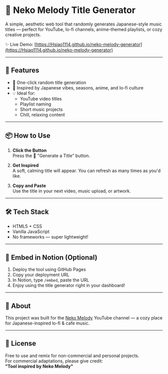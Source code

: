 # 🎵 Neko Melody Title Generator

A simple, aesthetic web tool that randomly generates Japanese-style music titles — perfect for YouTube, lo-fi channels, anime-themed playlists, or cozy creative projects.

✨ Live Demo: [https://Hsiao1114.github.io/neko-melody-generator](https://Hsiao1114.github.io/neko-melody-generator)

---

## 🌸 Features

- 🎲 One-click random title generation
- 🧠 Inspired by Japanese vibes, seasons, anime, and lo-fi culture
- 💡 Ideal for:
  - YouTube video titles
  - Playlist naming
  - Short music projects
  - Chill, relaxing content

---

## 📦 How to Use

1. **Click the Button**  
   Press the 🎲 "Generate a Title" button.

2. **Get Inspired**  
   A soft, calming title will appear. You can refresh as many times as you'd like.

3. **Copy and Paste**  
   Use the title in your next video, music upload, or artwork.

---

## 🛠 Tech Stack

- HTML5 + CSS
- Vanilla JavaScript
- No frameworks — super lightweight!

---

## 🧩 Embed in Notion (Optional)

1. Deploy the tool using GitHub Pages
2. Copy your deployment URL
3. In Notion, type `/embed`, paste the URL
4. Enjoy using the title generator right in your dashboard!

---

## 💖 About

This project was built for the [Neko Melody](https://www.youtube.com/@NekoMelody) YouTube channel — a cozy place for Japanese-inspired lo-fi & cafe music.

---

## 📜 License

Free to use and remix for non-commercial and personal projects.  
For commercial adaptations, please give credit:  
**"Tool inspired by Neko Melody"**
